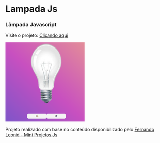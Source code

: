 # Lampada Js
<h3>Lâmpada Javascript</h3>

Visite o projeto: <a href="https://wictorluciano.github.io/LampadaJs/" target="_blank">Clicando aqui</a> 

<a href="https://wictorluciano.github.io/LampadaJs/"><img src="./img/readme.png.png" width="250px"></a>


Projeto realizado com base no conteúdo disponibilizado pelo 
<a href="https://github.com/fernandoleonid/mini-projetos-js" target="_blank">
Fernando Leonid - Mini Projetos Js</a>
